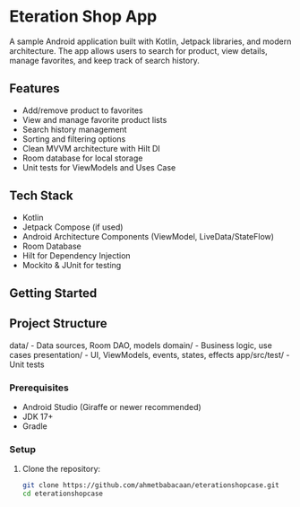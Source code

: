 # Eteration Shop App

A sample Android application built with Kotlin, Jetpack libraries, and modern architecture. The app allows users to search for product, view details, manage favorites, and keep track of search history.

## Features

- Add/remove product to favorites
- View and manage favorite product lists
- Search history management
- Sorting and filtering options
- Clean MVVM architecture with Hilt DI
- Room database for local storage
- Unit tests for ViewModels and Uses Case

## Tech Stack

- Kotlin
- Jetpack Compose (if used)
- Android Architecture Components (ViewModel, LiveData/StateFlow)
- Room Database
- Hilt for Dependency Injection
- Mockito & JUnit for testing

## Getting Started

## Project Structure
data/ - Data sources, Room DAO, models
domain/ - Business logic, use cases
presentation/ - UI, ViewModels, events, states, effects
app/src/test/ - Unit tests

### Prerequisites

- Android Studio (Giraffe or newer recommended)
- JDK 17+
- Gradle



### Setup

1. Clone the repository:
   ```sh
   git clone https://github.com/ahmetbabacaan/eterationshopcase.git
   cd eterationshopcase
